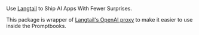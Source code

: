 Use [Langtail](https://langtail.com/) to Ship AI Apps With Fewer Surprises.

This package is wrapper of [Langtail's OpenAI proxy](https://langtail.com/docs/proxy/openai) to make it easier to use inside the Promptbooks.

<!--!!! Example -->
<!--!!! Link Simillar wrappers -->
